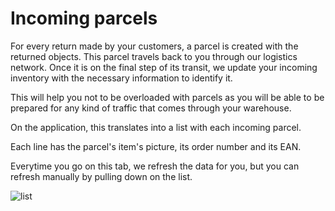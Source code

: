 # Incoming parcels

For every return made by your customers, a parcel is created with the returned objects. This parcel travels back to you through our logistics network. Once it is on the final step of its transit, we update your incoming inventory with the necessary information to identify it.

This will help you not to be overloaded with parcels as you will be able to be prepared for any kind of traffic that comes through your warehouse.

On the application, this translates into a list with each incoming parcel.

Each line has the parcel's item's picture, its order number and its EAN.

Everytime you go on this tab, we refresh the data for you, but you can refresh manually by pulling down on the list.

![list](images/inventory/list.png)